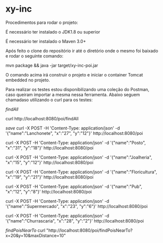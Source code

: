 # xy-inc

Procedimentos para rodar o projeto:

É necessário ter instalado o JDK1.8 ou superior

É necessário ter instalado o Maven 3.0+

Após feito o clone do repositório ir até o diretório onde o mesmo foi baixado e rodar o seguinte comando:

mvn package && java -jar target/xy-inc-poi.jar

O comando acima irá construir o projeto e iniciar o container Tomcat embedded no projeto.

Para realizar os testes estou disponibilizando uma coleção do Postman, caso queiram importar a mesma nessa ferramenta. Abaixo seguem chamadaso utilizando o curl para os testes:

*findAll*

curl http://localhost:8080/poi/findAll

*save*
curl -X POST -H 'Content-Type: application/json' -d '{"name":"Lanchonete", "x":"27", "y":"12"}' http://localhost:8080/poi

curl -X POST -H 'Content-Type: application/json' -d '{"name":"Posto", "x":"31", "y":"18"}' http://localhost:8080/poi

curl -X POST -H 'Content-Type: application/json' -d '{"name":"Joalheria", "x":"15", "y":"12"}' http://localhost:8080/poi

curl -X POST -H 'Content-Type: application/json' -d '{"name":"Floricultura", "x":"19", "y":"21"}' http://localhost:8080/poi

curl -X POST -H 'Content-Type: application/json' -d '{"name":"Pub", "x":"12", "y":"8"}' http://localhost:8080/poi

curl -X POST -H 'Content-Type: application/json' -d '{"name":"Supermercado", "x":"23", "y":"6"}' http://localhost:8080/poi

curl -X POST -H 'Content-Type: application/json' -d '{"name":"Churrascaria", "x":"28", "y":"2"}' http://localhost:8080/poi

*findPoisNearTo*
curl "http://localhost:8080/poi/findPoisNearTo?x=20&y=10&maxDistance=10"
